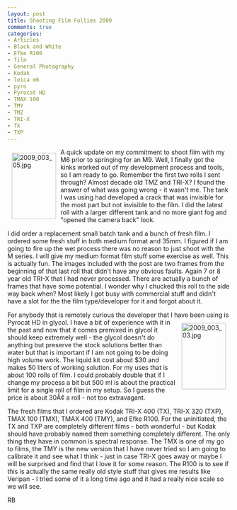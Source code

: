 ```yaml
---
layout: post
title: Shooting Film Follies 2009
comments: true
categories:
- Articles
- Black and White
- Efke R100
- film
- General Photography
- Kodak
- leica m6
- pyro
- Pyrocat HD
- TMAX 100
- TMY
- TMZ
- TRI-X
- TX
- TXP
---
```

<a rel="lightbox" href="/wp-content/uploads/2009/10/2009_003_05.jpg"><img title="2009_003_05.jpg" src="/wp-content/uploads/2009/10/.thumbs/.2009_003_05.jpg" border="0" alt="2009_003_05.jpg" hspace="10" vspace="10" width="100" height="150" align="left" /></a>A quick update on my commitment to shoot film with my M6 prior to springing for an M9. Well, I finally got the kinks worked out of my development process and tools, so I am ready to go. Remember the first two rolls I sent through? Almost decade old TMZ and TRI-X? I found the answer of what was going wrong - it wasn't me. The tank I was using had developed a crack that was invisible for the most part but not invisible to the film. I did the latest roll with a larger different tank and no more giant fog and "opened the camera back" look.

I did order a replacement small batch tank and a bunch of fresh film. I ordered some fresh stuff in both medium format and 35mm. I figured if I am going to fire up the wet process there was no reason to just shoot with the M series. I will give my medium format film stuff some exercise as well. This is actually fun. The images included with the post are two frames from the beginning of that last roll that didn't have any obvious faults. Again 7 or 8 year old TRI-X that I had never processed. There are actually a bunch of frames that have some potential. I wonder why I chucked this roll to the side way back when? Most likely I got busy with commercial stuff and didn't have a slot for the the film type/developer for it and forgot about it.

For anybody that is remotely curious the developer that I have been using is Pyrocat HD in<a rel="lightbox" href="/wp-content/uploads/2009/10/2009_003_03.jpg"><img title="2009_003_03.jpg" src="/wp-content/uploads/2009/10/.thumbs/.2009_003_03.jpg" border="0" alt="2009_003_03.jpg" hspace="10" vspace="10" width="100" height="150" align="right" /></a> glycol. I have a bit of experience with it in the past and now that it comes premixed in glycol it should keep extremely well - the glycol doesn't do anything but preserve the stock solutions better than water but that is important if I am not going to be doing high volume work. The liquid kit cost about $30 and makes 50 liters of working solution. For my uses that is about 100 rolls of film. I could probably double that if I change my process a bit but 500 ml is about the practical limit for a single roll of film in my setup. So I guess the price is about 30Â¢ a roll - not too extravagant.

The fresh films that I ordered are Kodak TRI-X 400 (TX), TRI-X 320 (TXP), TMAX 100 (TMX), TMAX 400 (TMY), and Efke R100. For the uninitiated, the TX and TXP are completely different films - both wonderful - but Kodak should have probably named them something completely different. The only thing they have in common is spectral response. The TMX is one of my go to films, the TMY is the new version that I have never tried so I am going to calibrate it and see what I think - just in case TRI-X goes away or maybe I will be surprised and find that I love it for some reason. The R100 is to see if this is actually the same really old style stuff that gives me results like Veripan - I tried some of it a long time ago and it had a really nice scale so we will see.

RB